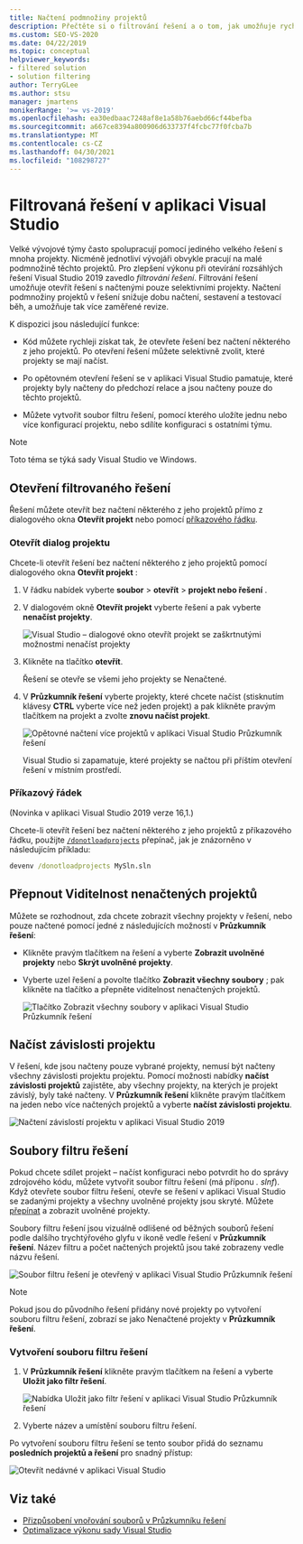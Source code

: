 ```yaml
---
title: Načtení podmnožiny projektů
description: Přečtěte si o filtrování řešení a o tom, jak umožňuje rychle načíst podmnožinu projektů v řešení.
ms.custom: SEO-VS-2020
ms.date: 04/22/2019
ms.topic: conceptual
helpviewer_keywords:
- filtered solution
- solution filtering
author: TerryGLee
ms.author: stsu
manager: jmartens
monikerRange: '>= vs-2019'
ms.openlocfilehash: ea30edbaac7248af8e1a58b76aebd66cf44befba
ms.sourcegitcommit: a667ce8394a800906d633737f4fcbc77f0fcba7b
ms.translationtype: MT
ms.contentlocale: cs-CZ
ms.lasthandoff: 04/30/2021
ms.locfileid: "108298727"
---
```

# <a name="filtered-solutions-in-visual-studio"></a>Filtrovaná řešení v aplikaci Visual Studio

Velké vývojové týmy často spolupracují pomocí jediného velkého řešení s mnoha projekty. Nicméně jednotliví vývojáři obvykle pracují na malé podmnožině těchto projektů. Pro zlepšení výkonu při otevírání rozsáhlých řešení Visual Studio 2019 zavedlo *filtrování řešení*. Filtrování řešení umožňuje otevřít řešení s načtenými pouze selektivními projekty. Načtení podmnožiny projektů v řešení snižuje dobu načtení, sestavení a testovací běh, a umožňuje tak více zaměřené revize.

K dispozici jsou následující funkce:

- Kód můžete rychleji získat tak, že otevřete řešení bez načtení některého z jeho projektů. Po otevření řešení můžete selektivně zvolit, které projekty se mají načíst.

- Po opětovném otevření řešení se v aplikaci Visual Studio pamatuje, které projekty byly načteny do předchozí relace a jsou načteny pouze do těchto projektů.

- Můžete vytvořit soubor filtru řešení, pomocí kterého uložíte jednu nebo více konfigurací projektu, nebo sdílíte konfiguraci s ostatními týmu.

> [!NOTE]
> Toto téma se týká sady Visual Studio ve Windows.

## <a name="open-a-filtered-solution"></a>Otevření filtrovaného řešení

Řešení můžete otevřít bez načtení některého z jeho projektů přímo z dialogového okna **Otevřít projekt** nebo pomocí [příkazového řádku](#command-line).

### <a name="open-project-dialog"></a>Otevřít dialog projektu

Chcete-li otevřít řešení bez načtení některého z jeho projektů pomocí dialogového okna **Otevřít projekt** :

1. V řádku nabídek vyberte **soubor**  >  **otevřít**  >  **projekt nebo řešení** .

2. V dialogovém okně **Otevřít projekt** vyberte řešení a pak vyberte **nenačíst projekty**.

   ![Visual Studio – dialogové okno otevřít projekt se zaškrtnutými možnostmi nenačíst projekty](media/filtered-solutions/do-not-load-projects.png)

3. Klikněte na tlačítko **otevřít**.

   Řešení se otevře se všemi jeho projekty se Nenačtené.

4. V **Průzkumník řešení** vyberte projekty, které chcete načíst (stisknutím klávesy **CTRL** vyberte více než jeden projekt) a pak klikněte pravým tlačítkem na projekt a zvolte **znovu načíst projekt**.

   ![Opětovné načtení více projektů v aplikaci Visual Studio Průzkumník řešení](media/filtered-solutions/reload-project.png)

   Visual Studio si zapamatuje, které projekty se načtou při příštím otevření řešení v místním prostředí.

### <a name="command-line"></a>Příkazový řádek

(Novinka v aplikaci Visual Studio 2019 verze 16,1.)

Chcete-li otevřít řešení bez načtení některého z jeho projektů z příkazového řádku, použijte [`/donotloadprojects`](../ide/reference/donotloadprojects-devenv-exe.md) přepínač, jak je znázorněno v následujícím příkladu:

```cmd
devenv /donotloadprojects MySln.sln
```

## <a name="toggle-unloaded-project-visibility"></a>Přepnout Viditelnost nenačtených projektů

Můžete se rozhodnout, zda chcete zobrazit všechny projekty v řešení, nebo pouze načtené pomocí jedné z následujících možností v **Průzkumník řešení**:

- Klikněte pravým tlačítkem na řešení a vyberte **Zobrazit uvolněné projekty** nebo **Skrýt uvolněné projekty**.

- Vyberte uzel řešení a povolte tlačítko **Zobrazit všechny soubory** ; pak klikněte na tlačítko a přepněte viditelnost nenačtených projektů.

   ![Tlačítko Zobrazit všechny soubory v aplikaci Visual Studio Průzkumník řešení](media/filtered-solutions/show-all-files.PNG)

## <a name="load-project-dependencies"></a>Načíst závislosti projektu

V řešení, kde jsou načteny pouze vybrané projekty, nemusí být načteny všechny závislosti projektu projektu. Pomocí možnosti nabídky **načíst závislosti projektů** zajistěte, aby všechny projekty, na kterých je projekt závislý, byly také načteny. V **Průzkumník řešení** klikněte pravým tlačítkem na jeden nebo více načtených projektů a vyberte **načíst závislosti projektu**.

![Načtení závislostí projektu v aplikaci Visual Studio 2019](media/filtered-solutions/load-project-dependencies.png)

## <a name="solution-filter-files"></a>Soubory filtru řešení

Pokud chcete sdílet projekt – načíst konfiguraci nebo potvrdit ho do správy zdrojového kódu, můžete vytvořit soubor filtru řešení (má příponu *. slnf*). Když otevřete soubor filtru řešení, otevře se řešení v aplikaci Visual Studio se zadanými projekty a všechny uvolněné projekty jsou skryté. Můžete [přepínat](#toggle-unloaded-project-visibility) a zobrazit uvolněné projekty.

Soubory filtru řešení jsou vizuálně odlišené od běžných souborů řešení podle dalšího trychtýřového glyfu v ikoně vedle řešení v **Průzkumník řešení**. Název filtru a počet načtených projektů jsou také zobrazeny vedle názvu řešení.

![Soubor filtru řešení je otevřený v aplikaci Visual Studio Průzkumník řešení](media/filtered-solutions/solution-filter.PNG)

> [!NOTE]
> Pokud jsou do původního řešení přidány nové projekty po vytvoření souboru filtru řešení, zobrazí se jako Nenačtené projekty v **Průzkumník řešení**.

### <a name="create-a-solution-filter-file"></a>Vytvoření souboru filtru řešení

1. V **Průzkumník řešení** klikněte pravým tlačítkem na řešení a vyberte **Uložit jako filtr řešení**.

   ![Nabídka Uložit jako filtr řešení v aplikaci Visual Studio Průzkumník řešení](media/filtered-solutions/save-as-solution-filter.png)

2. Vyberte název a umístění souboru filtru řešení.

Po vytvoření souboru filtru řešení se tento soubor přidá do seznamu **posledních projektů a řešení** pro snadný přístup:

![Otevřít nedávné v aplikaci Visual Studio](media/filtered-solutions/open-recent.png)

## <a name="see-also"></a>Viz také

- [Přizpůsobení vnořování souborů v Průzkumníku řešení](file-nesting-solution-explorer.md)
- [Optimalizace výkonu sady Visual Studio](optimize-visual-studio-performance.md)

